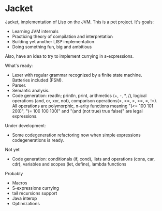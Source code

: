 Jacket
===

Jacket, implementation of Lisp on the JVM.
This is a pet project. It's goals:
* Learning JVM internals
* Practicing theory of compilation and interpretation
* Building yet another LISP implementation
* Doing something fun, big and ambitious

Also, have an idea to try to implement currying in s-expressions.

What's ready:
* Lexer with regular grammar recognized by a finite state machine. Batteries included (FSM).
* Parser.
* Semantic analysis.
* Code generation: readln; println, print, arithmetics (+, -, *, /), logical operations (and, or, xor, not), comparison operations(<, <=, >, >=, =, !=). All operations are polymorphic, n-arity functions meaning "(<= 100 101 200)", "(= 100 100 100)" and "(and (not true) true false)" are legal expressions.

Under development:
* Some codegeneration refactoring now when simple expressions codegenerations is ready.

Not yet
* Code generation: conditionals (if, cond), lists and operations (cons, car, cdr), variables and scopes (let, define), lambda functions

Probably
* Macros
* S-expressions currying
* tail recursions support
* Java interop
* Optimizations